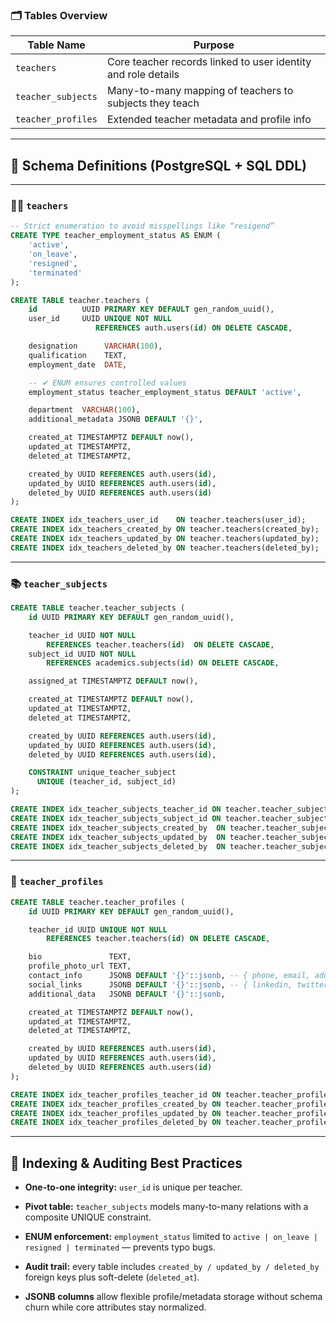 ### 🗂️ Tables Overview

|Table Name|Purpose|
|---|---|
|`teachers`|Core teacher records linked to user identity and role details|
|`teacher_subjects`|Many-to-many mapping of teachers to subjects they teach|
|`teacher_profiles`|Extended teacher metadata and profile info|

---

## 📄 Schema Definitions (PostgreSQL + SQL DDL)

---

### 🧑‍🏫 `teachers`

```sql
-- Strict enumeration to avoid misspellings like “resigend”
CREATE TYPE teacher_employment_status AS ENUM (
    'active',
    'on_leave',
    'resigned',
    'terminated'
);

CREATE TABLE teacher.teachers (
    id          UUID PRIMARY KEY DEFAULT gen_random_uuid(),
    user_id     UUID UNIQUE NOT NULL
                   REFERENCES auth.users(id) ON DELETE CASCADE,

    designation      VARCHAR(100),
    qualification    TEXT,
    employment_date  DATE,

    -- ✔ ENUM ensures controlled values
    employment_status teacher_employment_status DEFAULT 'active',

    department  VARCHAR(100),
    additional_metadata JSONB DEFAULT '{}',

    created_at TIMESTAMPTZ DEFAULT now(),
    updated_at TIMESTAMPTZ,
    deleted_at TIMESTAMPTZ,

    created_by UUID REFERENCES auth.users(id),
    updated_by UUID REFERENCES auth.users(id),
    deleted_by UUID REFERENCES auth.users(id)
);

CREATE INDEX idx_teachers_user_id    ON teacher.teachers(user_id);
CREATE INDEX idx_teachers_created_by ON teacher.teachers(created_by);
CREATE INDEX idx_teachers_updated_by ON teacher.teachers(updated_by);
CREATE INDEX idx_teachers_deleted_by ON teacher.teachers(deleted_by);
```

---

### 📚 `teacher_subjects`

```sql
CREATE TABLE teacher.teacher_subjects (
    id UUID PRIMARY KEY DEFAULT gen_random_uuid(),

    teacher_id UUID NOT NULL
        REFERENCES teacher.teachers(id)  ON DELETE CASCADE,
    subject_id UUID NOT NULL
        REFERENCES academics.subjects(id) ON DELETE CASCADE,

    assigned_at TIMESTAMPTZ DEFAULT now(),

    created_at TIMESTAMPTZ DEFAULT now(),
    updated_at TIMESTAMPTZ,
    deleted_at TIMESTAMPTZ,

    created_by UUID REFERENCES auth.users(id),
    updated_by UUID REFERENCES auth.users(id),
    deleted_by UUID REFERENCES auth.users(id),

    CONSTRAINT unique_teacher_subject
      UNIQUE (teacher_id, subject_id)
);

CREATE INDEX idx_teacher_subjects_teacher_id ON teacher.teacher_subjects(teacher_id);
CREATE INDEX idx_teacher_subjects_subject_id ON teacher.teacher_subjects(subject_id);
CREATE INDEX idx_teacher_subjects_created_by  ON teacher.teacher_subjects(created_by);
CREATE INDEX idx_teacher_subjects_updated_by  ON teacher.teacher_subjects(updated_by);
CREATE INDEX idx_teacher_subjects_deleted_by  ON teacher.teacher_subjects(deleted_by);
```

---

### 📇 `teacher_profiles`

```sql
CREATE TABLE teacher.teacher_profiles (
    id UUID PRIMARY KEY DEFAULT gen_random_uuid(),

    teacher_id UUID UNIQUE NOT NULL
        REFERENCES teacher.teachers(id) ON DELETE CASCADE,

    bio               TEXT,
    profile_photo_url TEXT,
    contact_info      JSONB DEFAULT '{}'::jsonb, -- { phone, email, address }
    social_links      JSONB DEFAULT '{}'::jsonb, -- { linkedin, twitter, … }
    additional_data   JSONB DEFAULT '{}'::jsonb,

    created_at TIMESTAMPTZ DEFAULT now(),
    updated_at TIMESTAMPTZ,
    deleted_at TIMESTAMPTZ,

    created_by UUID REFERENCES auth.users(id),
    updated_by UUID REFERENCES auth.users(id),
    deleted_by UUID REFERENCES auth.users(id)
);

CREATE INDEX idx_teacher_profiles_teacher_id ON teacher.teacher_profiles(teacher_id);
CREATE INDEX idx_teacher_profiles_created_by ON teacher.teacher_profiles(created_by);
CREATE INDEX idx_teacher_profiles_updated_by ON teacher.teacher_profiles(updated_by);
CREATE INDEX idx_teacher_profiles_deleted_by ON teacher.teacher_profiles(deleted_by);
```

---

## 📌 Indexing & Auditing Best Practices

- **One-to-one integrity:** `user_id` is unique per teacher.
    
- **Pivot table:** `teacher_subjects` models many-to-many relations with a composite UNIQUE constraint.
    
- **ENUM enforcement:** `employment_status` limited to `active | on_leave | resigned | terminated` — prevents typo bugs.
    
- **Audit trail:** every table includes `created_by / updated_by / deleted_by` foreign keys plus soft-delete (`deleted_at`).
    
- **JSONB columns** allow flexible profile/metadata storage without schema churn while core attributes stay normalized.